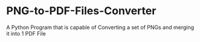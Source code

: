 # PNG-to-PDF-Files-Converter
A Python Program that is capable of Converting a set of PNGs and merging it into 1 PDF File

